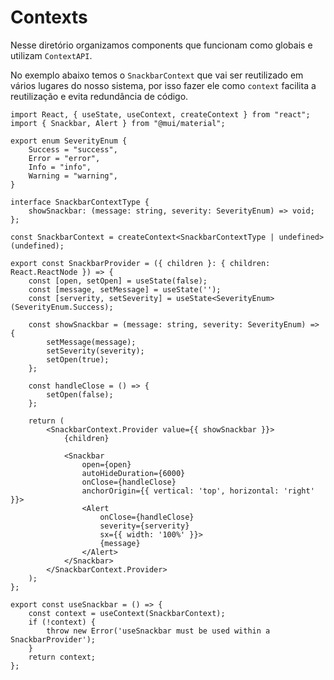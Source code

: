 # Contexts
Nesse diretório organizamos components que funcionam como globais e utilizam `ContextAPI`.

No exemplo abaixo temos o `SnackbarContext` que vai ser reutilizado em vários lugares do nosso sistema, por isso fazer ele como `context` facilita a reutilização e evita redundância de código.
```tsx
import React, { useState, useContext, createContext } from "react";
import { Snackbar, Alert } from "@mui/material";

export enum SeverityEnum {
    Success = "success",
    Error = "error",
    Info = "info",
    Warning = "warning",
}

interface SnackbarContextType {
    showSnackbar: (message: string, severity: SeverityEnum) => void;
};

const SnackbarContext = createContext<SnackbarContextType | undefined>(undefined);

export const SnackbarProvider = ({ children }: { children: React.ReactNode }) => {
    const [open, setOpen] = useState(false);
    const [message, setMessage] = useState('');
    const [serverity, setSeverity] = useState<SeverityEnum>(SeverityEnum.Success);

    const showSnackbar = (message: string, severity: SeverityEnum) => {
        setMessage(message);
        setSeverity(severity);
        setOpen(true);
    };

    const handleClose = () => {
        setOpen(false);
    };

    return (
        <SnackbarContext.Provider value={{ showSnackbar }}>
            {children}

            <Snackbar
                open={open}
                autoHideDuration={6000}
                onClose={handleClose}
                anchorOrigin={{ vertical: 'top', horizontal: 'right' }}>
                <Alert
                    onClose={handleClose}
                    severity={serverity}
                    sx={{ width: '100%' }}>
                    {message}
                </Alert>
            </Snackbar>
        </SnackbarContext.Provider>
    );
};

export const useSnackbar = () => {
    const context = useContext(SnackbarContext);
    if (!context) {
        throw new Error('useSnackbar must be used within a SnackbarProvider');
    }
    return context;
};
```